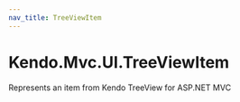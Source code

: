 ```yaml
---
nav_title: TreeViewItem
---
```


# Kendo.Mvc.UI.TreeViewItem

Represents an item from Kendo TreeView for ASP.NET MVC